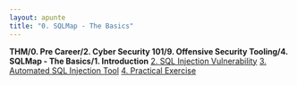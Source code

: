 ```yaml
---
layout: apunte
title: "0. SQLMap - The Basics"
---
```


**THM/0. Pre Career/2. Cyber Security 101/9. Offensive Security Tooling/4. SQLMap - The Basics/1. Introduction**
[2. SQL Injection Vulnerability](/apuntes/thm/0-pre-career/2-cyber-security-101/9-offensive-security-tooling/4-sqlmap-the-basics/2-sql-injection-vulnerability/)
[3. Automated SQL Injection Tool](/apuntes/thm/0-pre-career/2-cyber-security-101/9-offensive-security-tooling/4-sqlmap-the-basics/3-automated-sql-injection-tool/)
[4. Practical Exercise](/apuntes/thm/0-pre-career/2-cyber-security-101/9-offensive-security-tooling/4-sqlmap-the-basics/4-practical-exercise/)
